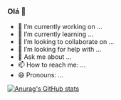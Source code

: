 ### Olá 👋



- 🔭 I’m currently working on ...
- 🌱 I’m currently learning ...
- 👯 I’m looking to collaborate on ...
- 🤔 I’m looking for help with ...
- 💬 Ask me about ...
- 📫 How to reach me: ...
- 😄 Pronouns: ...

[![Anurag's GitHub stats](https://github-readme-stats.vercel.app/api?username=matheus-brasil11&show_icons=true&theme=dracula)](https://github.com/matheus-brasil11)
